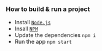 ### How to build & run a project
- Install <code><a href="https://nodejs.org/en">Node.js</a></code>
- Insall <code><a href="https://www.npmjs.com/package/npm">NPM</a></code>
- Update the dependencies <code>npm i</code>
- Run the app <code>npm start</code>
